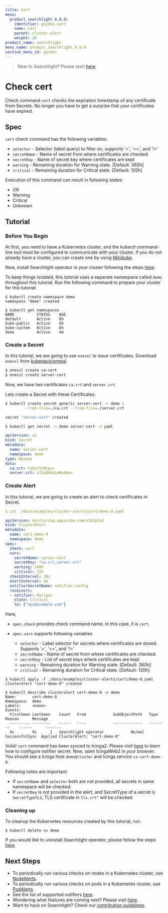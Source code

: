 ```yaml
---
title: Cert
menu:
  product_searchlight_8.0.0:
    identifier: guides-cert
    name: Cert
    parent: cluster-alert
    weight: 20
product_name: searchlight
menu_name: product_searchlight_8.0.0
section_menu_id: guides
---
```


> New to Searchlight? Please start [here](/products/searchlight/8.0.0/concepts/README).

# Check cert

Check command `cert` checks the expiration timestamp of any certificate from Secrets. No longer you have to get a surprise that your certificates have expired.

## Spec
`cert` check command has the following variables:

- `selector` - Selector (label query) to filter on, supports '=', '==', and '!='
- `secretName` - Name of secret from where certificates are checked
- `secretKey` - Name of secret key where certificates are kept
- `warning` - Remaining duration for Warning state. [Default: 360h]
- `critical` - Remaining duration for Critical state. [Default: 120h]

Execution of this command can result in following states:

- OK
- Warning
- Critical
- Unknown


## Tutorial

### Before You Begin
At first, you need to have a Kubernetes cluster, and the kubectl command-line tool must be configured to communicate with your cluster. If you do not already have a cluster, you can create one by using [Minikube](https://github.com/kubernetes/minikube).

Now, install Searchlight operator in your cluster following the steps [here](/products/searchlight/8.0.0/setup/install).

To keep things isolated, this tutorial uses a separate namespace called `demo` throughout this tutorial. Run the following command to prepare your cluster for this tutorial:

```console
$ kubectl create namespace demo
namespace "demo" created

$ kubectl get namespaces
NAME          STATUS    AGE
default       Active    6h
kube-public   Active    6h
kube-system   Active    6h
demo          Active    4m
```

### Create a Secret

In this tutorial, we are going to use `onessl` to issue certificates. Download `onessl` from [kubepack/onessl](https://github.com/kubepack/onessl/releases).

```bash
$ onessl create ca-cert
$ onessl create server-cert
```

Now, we have two certificates `ca.crt` and `server.crt`.

Lets create a Secret with these Certificates.

```bash
$ kubectl create secret generic server-cert -n demo \
        --from-file=./ca.crt --from-file=./server.crt

secret "server-cert" created
```

```bash
$ kubectl get secret -n demo server-cert -o yaml
```

```yaml
apiVersion: v1
kind: Secret
metadata:
  name: server-cert
  namespace: demo
type: Opaque
data:
  ca.crt: Y2EuY3J0Cg==
  server.crt: c2VydmVyLmNydAo=
```

### Create Alert
In this tutorial, we are going to create an alert to check certificates in Secret.

```yaml
$ cat ./docs/examples/cluster-alerts/cert/demo-0.yaml

apiVersion: monitoring.appscode.com/v1alpha1
kind: ClusterAlert
metadata:
  name: cert-demo-0
  namespace: demo
spec:
  check: cert
  vars:
    secretName: server-cert
    secretKey: "ca.crt,server.crt"
    warning: 240h
    critical: 72h
  checkInterval: 30s
  alertInterval: 2m
  notifierSecretName: notifier-config
  receivers:
  - notifier: Mailgun
    state: Critical
    to: ["ops@example.com"]
```

Here,

- `spec.check` provides check command name. In this case, it is `cert`.
- `spec.vars` supports following variables

    - `selector` - Label selector for secrets where certificates are stored. Supports '=', '==', and '!='
    - `secretName` - Name of secret from where certificates are checked.
    - `secretKey` - List of secret keys where certificates are kept
    - `warning` - Remaining duration for Warning state. [Default: 360h]
    - `critical` - Remaining duration for Critical state. [Default: 120h]

```console
$ kubectl apply -f ./docs/examples/cluster-alerts/cert/demo-0.yaml
clusteralert "cert-demo-0" created

$ kubectl describe clusteralert cert-demo-0 -n demo
Name:		cert-demo-0
Namespace:	demo
Labels:		<none>
Events:
  FirstSeen	LastSeen	Count	From			SubObjectPath	Type		Reason		Message
  ---------	--------	-----	----			-------------	--------	------		-------
  9s		9s		1	Searchlight operator			Normal		SuccessfulSync	Applied ClusterAlert: "cert-demo-0"
```

Voila! `cert` command has been synced to Icinga2. Please visit [here](/products/searchlight/8.0.0/guides/notifiers) to learn how to configure notifier secret. Now, open IcingaWeb2 in your browser. You should see a Icinga host `demo@cluster` and Icinga service `ca-cert-demo-0`.

Following notes are important:

- If `secretName` and `selector` both are not provided, all secrets in same namespace will be checked.
- If `secretKey` is not provided in the alert, and SecretType of a secret is `SecretTypeTLS`, TLS certificate in `tls.crt"` will be checked.

### Cleaning up
To cleanup the Kubernetes resources created by this tutorial, run:

```console
$ kubectl delete ns demo
```

If you would like to uninstall Searchlight operator, please follow the steps [here](/products/searchlight/8.0.0/setup/uninstall).


## Next Steps
 - To periodically run various checks on nodes in a Kubernetes cluster, use [NodeAlerts](/products/searchlight/8.0.0/concepts/alert-types/node-alert).
 - To periodically run various checks on pods in a Kubernetes cluster, use [PodAlerts](/products/searchlight/8.0.0/concepts/alert-types/pod-alert).
 - See the list of supported notifiers [here](/products/searchlight/8.0.0/guides/notifiers).
 - Wondering what features are coming next? Please visit [here](/products/searchlight/8.0.0/roadmap).
 - Want to hack on Searchlight? Check our [contribution guidelines](/products/searchlight/8.0.0/CONTRIBUTING).
